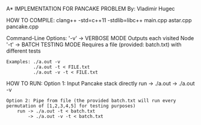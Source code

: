 A* IMPLEMENTATION FOR PANCAKE PROBLEM
    By: Vladimir Hugec

HOW TO COMPILE:
    clang++ -std=c++11 -stdlib=libc++ main.cpp astar.cpp pancake.cpp


Command-Line Options:
    '-v' -> VERBOSE MODE
                Outputs each visited Node
    '-t' -> BATCH TESTING MODE
                Requires a file (provided: batch.txt) with different tests
    
    Examples: ./a.out -v
              ./a.out -t < FILE.txt
              ./a.out -v -t < FILE.txt


HOW TO RUN:
    Option 1: Input Pancake stack directly
        run -> ./a.out
              -> ./a.out -v

    Option 2: Pipe from file (the provided batch.txt will run every permutation of [1,2,3,4,5] for testing purposes)
        run -> ./a.out -t < batch.txt
            -> ./a.out -v -t < batch.txt
